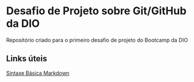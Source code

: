 # Desafio de Projeto sobre Git/GitHub da DIO
Repositório criado para o primeiro desafio de projeto do Bootcamp da DIO

## Links úteis
[Sintaxe Básica Markdown](https://www.markdownguide.org/basic-syntax/)
